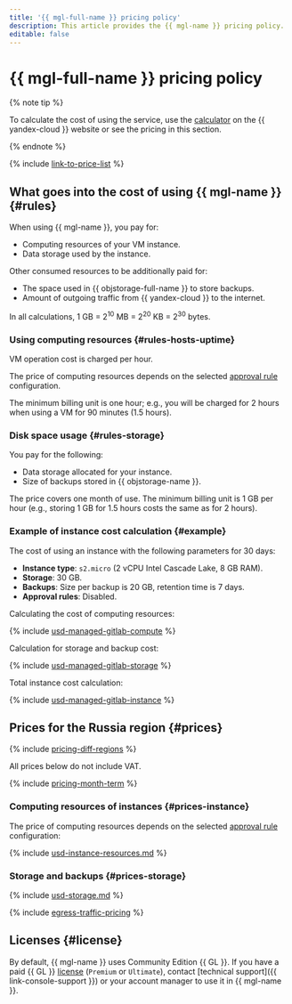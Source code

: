 ```yaml
---
title: '{{ mgl-full-name }} pricing policy'
description: This article provides the {{ mgl-name }} pricing policy.
editable: false
---
```


# {{ mgl-full-name }} pricing policy



{% note tip %}




To calculate the cost of using the service, use the [calculator](https://yandex.cloud/en/prices?state=b83c57b2beff#calculator) on the {{ yandex-cloud }} website or see the pricing in this section.


{% endnote %}

{% include [link-to-price-list](../_includes/pricing/link-to-price-list.md) %}

## What goes into the cost of using {{ mgl-name }} {#rules}

When using {{ mgl-name }}, you pay for:
* Computing resources of your VM instance.
* Data storage used by the instance.

Other consumed resources to be additionally paid for:
* The space used in {{ objstorage-full-name }} to store backups.
* Amount of outgoing traffic from {{ yandex-cloud }} to the internet.

In all calculations, 1 GB = 2<sup>10</sup> MB = 2<sup>20</sup> KB = 2<sup>30</sup> bytes.

### Using computing resources {#rules-hosts-uptime}

VM operation cost is charged per hour.

The price of computing resources depends on the selected [approval rule](concepts/approval-rules.md) configuration.

The minimum billing unit is one hour; e.g., you will be charged for 2 hours when using a VM for 90 minutes (1.5 hours).

### Disk space usage {#rules-storage}

You pay for the following:
* Data storage allocated for your instance.
* Size of backups stored in {{ objstorage-name }}.

The price covers one month of use. The minimum billing unit is 1 GB per hour (e.g., storing 1 GB for 1.5 hours costs the same as for 2 hours).

### Example of instance cost calculation {#example}

The cost of using an instance with the following parameters for 30 days:

* **Instance type**: `s2.micro` (2 vCPU Intel Cascade Lake, 8 GB RAM).
* **Storage**: 30 GB.
* **Backups**: Size per backup is 20 GB, retention time is 7 days.
* **Approval rules**: Disabled.

Calculating the cost of computing resources:



{% include [usd-managed-gitlab-compute](../_pricing_examples/managed-gitlab/usd-managed-gitlab-compute.md) %}


Calculation for storage and backup cost:



  {% include [usd-managed-gitlab-storage](../_pricing_examples/managed-gitlab/usd-managed-gitlab-storage.md) %}


Total instance cost calculation:



{% include [usd-managed-gitlab-instance](../_pricing_examples/managed-gitlab/usd-managed-gitlab-instance.md) %}


## Prices for the Russia region {#prices}

{% include [pricing-diff-regions](../_includes/pricing-diff-regions.md) %}


All prices below do not include VAT.


{% include [pricing-month-term](../_includes/mdb/pricing-month-term.md) %}

### Computing resources of instances {#prices-instance}

The price of computing resources depends on the selected [approval rule](concepts/approval-rules.md) configuration:



{% include [usd-instance-resources.md](../_pricing/managed-gitlab/usd-instance-resources.md) %}


### Storage and backups {#prices-storage}



{% include [usd-storage.md](../_pricing/managed-gitlab/usd-storage.md) %}


{% include [egress-traffic-pricing](../_includes/egress-traffic-pricing.md) %}

## Licenses {#license}

By default, {{ mgl-name }} uses Community Edition {{ GL }}. If you have a paid {{ GL }} [license](https://about.gitlab.com/pricing/) (`Premium` or `Ultimate`), contact [technical support]({{ link-console-support }}) or your account manager to use it in {{ mgl-name }}.
